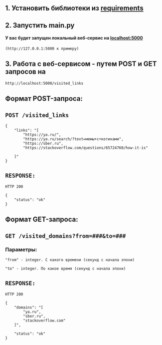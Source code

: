 ## 1. Установить библиотеки из [requirements](requirements.txt)

## 2. Запустить main.py

#### У вас будет запущен локальный веб-сервис на [localhost:5000](http://localhost:5000)

`(http://127.0.0.1:5000 к примеру)`

## 3. Работа с веб-сервисом - путем POST и GET запросов на

`http://localhost:5000/visited_links`

## Формат POST-запроса:

## `POST /visited_links`

```
{
    "links": "[
        "https://ya.ru/",
        "https://ya.ru/search/?text=мемы+с+котиками",
        "https://sber.ru",
        "https://stackoverflow.com/questions/65724760/how-it-is"
    
    ]"
}
```

## `RESPONSE:`

`HTTP 200`

```
{
    "status": "ok"
}
```

## Формат GET-запроса:

## `GET /visited_domains?from=###&to=###`

### Параметры:

`"from" - integer. С какого времени (секунд с начала эпохи)`

`"to" - integer. По какое время (секунд с начала эпохи)`

## `RESPONSE:`

`HTTP 200`

```
{
    "domains": "[
        "ya.ru",
        "sber.ru",
        "stackoverflow.com"
    ]",
    
    "status": "ok"
}
```